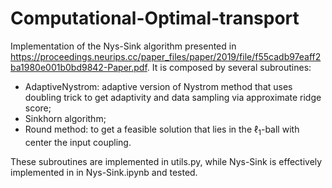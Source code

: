 ﻿# Computational-Optimal-transport
Implementation of the Nys-Sink algorithm presented in https://proceedings.neurips.cc/paper_files/paper/2019/file/f55cadb97eaff2ba1980e001b0bd9842-Paper.pdf. 
It is composed by several subroutines:
  * AdaptiveNystrom: adaptive version of Nystrom method that uses doubling trick to get adaptivity and data sampling via approximate ridge score;
  * Sinkhorn algorithm;
  * Round method: to get a feasible solution that lies in the $\ell_1$-ball with center the input coupling.

These subroutines are implemented in utils.py, while Nys-Sink is effectively implemented in in Nys-Sink.ipynb and tested.
